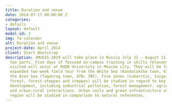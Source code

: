 ```yaml
---
title: Duration and venue
date: 2014-07-17 00:00:00 Z
categories:
- details
layout: default
modal-id: 2
img: fa-calendar
alt: Duration and venue
project-date: April 2014
client: Start Bootstrap
description: 3MUGIS-2019 will take place in Russia July 21 – August 11 and will include
  two parts. Five days of focused on-campus training in skills relevant to the sites
  visited will occur at RUDN University in Moscow city. They will be followed by an
  expanded two-week field tour from the White Sea (Kandalaksha town, 67N; 32E) to
  the Azov Sea (Taganrog town, 47N; 38E). Five zones (subarctic, taiga, deciduous
  forest, forest-steppes and steppes) will be studied in regard to key issues of urban
  development, including industrial pollution, forest management, agricultural development,
  and urban-rural interactions. Urban soils and green infrastructure at each of the
  region will be studied in comparison to natural references.
---
```


